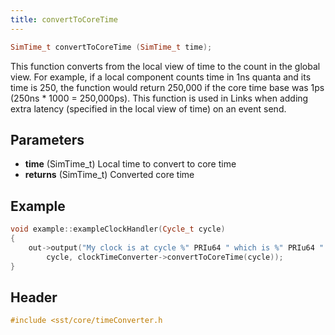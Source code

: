 ```yaml
---
title: convertToCoreTime
---
```


```cpp
SimTime_t convertToCoreTime (SimTime_t time);
```

This function converts from the local view of time to the count in the global view. For
example, if a local component counts time in 1ns quanta and its time is 250, the function would return 
250,000 if the core time base was 1ps (250ns * 1000 = 250,000ps). This function is used in Links when
adding extra latency (specified in the local view of time) on an event send.

## Parameters
* **time** (SimTime_t) Local time to convert to core time 
* **returns** (SimTime_t) Converted core time

## Example

<!--- SOURCE_CODE: None --->
```cpp
void example::exampleClockHandler(Cycle_t cycle) 
{
    out->output("My clock is at cycle %" PRIu64 " which is %" PRIu64 " in the core time base units.\n",
        cycle, clockTimeConverter->convertToCoreTime(cycle));
}
```

## Header
```cpp
#include <sst/core/timeConverter.h
```

